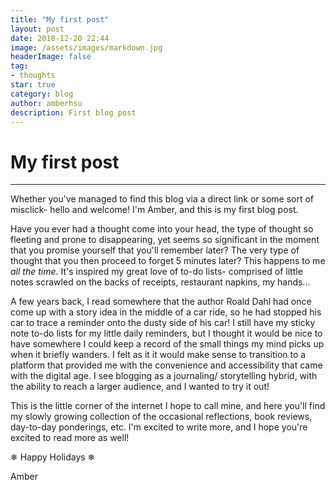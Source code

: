 ```yaml
---
title: "My first post"
layout: post
date: 2018-12-20 22:44
image: /assets/images/markdown.jpg
headerImage: false
tag:
- thoughts
star: true
category: blog
author: amberhsu
description: First blog post
---
```


# My first post
---
Whether you've managed to find this blog via a direct link or some sort of misclick- hello and welcome! I'm Amber, and this is my first blog post.

Have you ever had a thought come into your head, the type of thought so fleeting and prone to disappearing, yet seems so significant in the moment that you promise yourself that you'll remember later? The very type of thought that you then proceed to forget 5 minutes later? This happens to me *all the time*. It's inspired my great love of to-do lists- comprised of little notes scrawled on the backs of receipts, restaurant napkins, my hands... 

A few years back, I read somewhere that the author Roald Dahl had once come up with a story idea in the middle of a car ride, so he had stopped his car to trace a reminder onto the dusty side of his car! I still have my sticky note to-do lists for my little daily reminders, but I thought it would be nice to have somewhere I could keep a record of the small things my mind picks up when it briefly wanders. I felt as it it would make sense to transition to a platform that provided me with the convenience and accessibility that came with the digital age. I see blogging as a journaling/ storytelling hybrid, with the ability to reach a larger audience, and I wanted to try it out!

This is the little corner of the internet I hope to call mine, and here you'll find my slowly growing collection of the occasional reflections, book reviews, day-to-day ponderings, etc. I'm excited to write more, and I hope you're excited to read more as well!

❄ Happy Holidays ❄

Amber